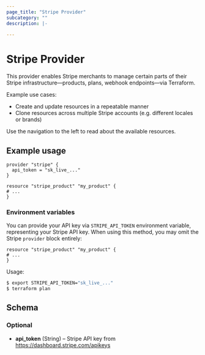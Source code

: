 ```yaml
---
page_title: "Stripe Provider"
subcategory: ""
description: |-
  
---
```


# Stripe Provider

This provider enables Stripe merchants to manage certain parts of their
Stripe infrastructure—products, plans, webhook endpoints—via Terraform.

Example use cases:

* Create and update resources in a repeatable manner
* Clone resources across multiple Stripe accounts (e.g. different locales or brands)

Use the navigation to the left to read about the available resources.

## Example usage

```hcl
provider "stripe" {
  api_token = "sk_live_..."
}

resource "stripe_product" "my_product" {
# ...
}
```

### Environment variables

You can provide your API key via `STRIPE_API_TOKEN` environment variable, representing your Stripe API key. When using this method, you may omit the Stripe `provider` block entirely:

```hcl
resource "stripe_product" "my_product" {
# ...
}
```

Usage:

```bash
$ export STRIPE_API_TOKEN="sk_live_..."
$ terraform plan
```

## Schema

### Optional

- **api_token** (String) – Stripe API key from https://dashboard.stripe.com/apikeys
